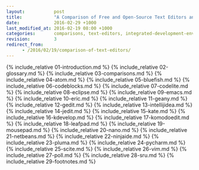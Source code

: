 ```yaml
---
layout:           post
title:            "A Comparison of Free and Open-Source Text Editors and IDEs"
date:             2016-02-29 +1000
last_modified_at: 2016-02-19 08:00 +1000
categories:       comparisons, text-editors, integrated-development-environment, linux
revision:         3
redirect_from:
      - /2016/02/19/comparison-of-text-editors/
---
```


{% include_relative 01-introduction.md %}
{% include_relative 02-glossary.md %}
{% include_relative 03-comparisons.md %}
{% include_relative 04-atom.md %}
{% include_relative 05-bluefish.md %}
{% include_relative 06-codeblocks.md %}
{% include_relative 07-codelite.md %}
{% include_relative 08-eclipse.md %}
{% include_relative 09-emacs.md %}
{% include_relative 10-eric.md %}
{% include_relative 11-geany.md %}
{% include_relative 12-gedit.md %}
{% include_relative 13-intellijidea.md %}
{% include_relative 14-jedit.md %}
{% include_relative 15-kate.md %}
{% include_relative 16-kdevelop.md %}
{% include_relative 17-komodoedit.md %}
{% include_relative 18-leafpad.md %}
{% include_relative 19-mousepad.md %}
{% include_relative 20-nano.md %}
{% include_relative 21-netbeans.md %}
{% include_relative 22-ninjaide.md %}
{% include_relative 23-pluma.md %}
{% include_relative 24-pycharm.md %}
{% include_relative 25-scite.md %}
{% include_relative 26-vim.md %}
{% include_relative 27-poll.md %}
{% include_relative 28-sru.md %}
{% include_relative 29-footnotes.md %}
